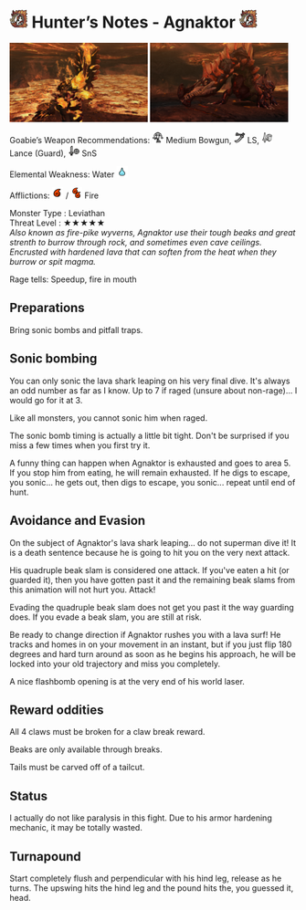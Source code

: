 # <img src="icons/agnaktor.png" width="32px"> Hunter’s Notes - Agnaktor <img src="icons/agnaktor.png" width="32px">
<p float="left">
<img src="images/agnaktor-soft.png" width="48%">
<img src="images/agnaktor-hard.png" width="48%">
<p float="left">  
Goabie’s Weapon Recommendations: <img src="icons/MH3icon-Medium_Bowgun.png" width="20px"> Medium Bowgun, <img src="icons/MH3icon-Long_Sword.png" width="20px"> LS, <img src="icons/MH3icon-Lance.png" width="20px"> Lance (Guard), <img src="icons/MH3icon-Sword_and_Shield.png" width="20px"> SnS  
  
Elemental Weakness: Water <img src="icons/-status-Waterblight.png" width="20px">

Afflictions: <img src="icons/-status-Fireblight.png" width="20px"> / <img src="icons/-status-Severe_Fireblight.png" width="20px"> Fire

Monster Type : Leviathan   
Threat Level : ★★★★★   
*Also known as fire-pike wyverns, Agnaktor use their tough beaks and great strenth to burrow through rock, and sometimes even cave ceilings.  Encrusted with hardened lava that can soften from the heat when they burrow or spit magma.*  

Rage tells: Speedup, fire in mouth

## Preparations
Bring sonic bombs and pitfall traps.

## Sonic bombing
You can only sonic the lava shark leaping on his very final dive. It's always an odd number as far as I know. Up to 7 if raged (unsure about non-rage)... I would go for it at 3.

Like all monsters, you cannot sonic him when raged.

The sonic bomb timing is actually a little bit tight. Don't be surprised if you miss a few times when you first try it.

A funny thing can happen when Agnaktor is exhausted and goes to area 5. If you stop him from eating, he will remain exhausted. If he digs to escape, you sonic... he gets out, then digs to escape, you sonic... repeat until end of hunt.

## Avoidance and Evasion
On the subject of Agnaktor's lava shark leaping... do not superman dive it! It is a death sentence because he is going to hit you on the very next attack.

His quadruple beak slam is considered one attack. If you've eaten a hit (or guarded it), then you have gotten past it and the remaining beak slams from this animation will not hurt you. Attack!

Evading the quadruple beak slam does not get you past it the way guarding does. If you evade a beak slam, you are still at risk.

Be ready to change direction if Agnaktor rushes you with a lava surf! He tracks and homes in on your movement in an instant, but if you just flip 180 degrees and hard turn around as soon as he begins his approach, he will be locked into your old trajectory and miss you completely.

A nice flashbomb opening is at the very end of his world laser.

## Reward oddities
All 4 claws must be broken for a claw break reward.

Beaks are only available through breaks.

Tails must be carved off of a tailcut.

## Status
I actually do not like paralysis in this fight. Due to his armor hardening mechanic, it may be totally wasted.

## Turnapound  
Start completely flush and perpendicular with his hind leg, release as he turns. The upswing hits the hind leg and the pound hits the, you guessed it, head.
